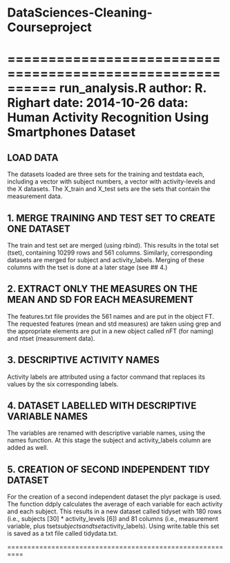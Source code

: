 DataSciences-Cleaning-Courseproject
==========================================================
==========================================================
run_analysis.R
author: R. Righart
date: 2014-10-26
data: Human Activity Recognition Using Smartphones Dataset
==========================================================

## LOAD DATA
The datasets loaded are three sets for the training
and testdata each, including a vector with subject numbers,
a vector with activity-levels and the X datasets. The X_train 
and X_test sets are the sets that contain the measurement data.

## 1. MERGE TRAINING AND TEST SET TO CREATE ONE DATASET
The train and test set are merged (using rbind). This results 
in the total set (tset), containing 10299 rows and 561 columns. 
Similarly, corresponding datasets are merged for subject and 
activity_labels. Merging of these columns with the tset is done 
at a later stage (see ## 4.)

## 2. EXTRACT ONLY THE MEASURES ON THE MEAN AND SD FOR EACH MEASUREMENT
The features.txt file provides the 561 names and are put 
in the object FT. The requested features (mean and std 
measures) are taken using grep and the appropriate elements
are put in a new object called nFT (for naming) and ntset 
(measurement data).

## 3. DESCRIPTIVE ACTIVITY NAMES
Activity labels are attributed using a factor command that 
replaces its values by the six corresponding labels.

## 4. DATASET LABELLED WITH DESCRIPTIVE VARIABLE NAMES
The variables are renamed with descriptive variable names, 
using the names function. At this stage the subject and
activity_labels column are added as well. 

## 5. CREATION OF SECOND INDEPENDENT TIDY DATASET
For the creation of a second independent dataset the plyr 
package is used. The function ddply calculates the average 
of each variable for each activity and each subject. This 
results in a new dataset called tidyset with 180 rows 
(i.e., subjects [30] * activity_levels [6]) and 81 columns 
(i.e., measurement variable, plus tset$subjects and 
tset$activity_labels). Using write.table this set is saved 
as a txt file called tidydata.txt.

==========================================================




  

